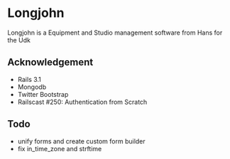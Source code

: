 # Longjohn

Longjohn is a Equipment and Studio management software from Hans for the Udk

## Acknowledgement

 * Rails 3.1
 * Mongodb
 * Twitter Bootstrap
 * Railscast #250: Authentication from Scratch

## Todo

 * unify forms and create custom form builder
 * fix in\_time\_zone and strftime
